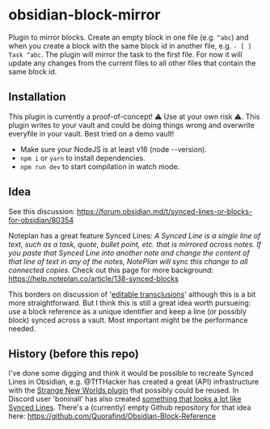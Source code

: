 # obsidian-block-mirror
Plugin to mirror blocks. Create an empty block in one file (e.g. `^abc`) and when you create a block with the same block id in another file, e.g.  `- [ ] Task ^abc`. The plugin will mirror the task to the first file. For now it will update any changes from the current files to all other files that contain the same block id.

## Installation
This plugin is currently a proof-of-concept! ⚠️ Use at your own risk ⚠️. This plugin writes to your vault and could be doing things wrong and overwrite everyfile in your vault. Best tried on a demo vault!

- Make sure your NodeJS is at least v16 (node --version).
- `npm i` or `yarn` to install dependencies.
- `npm run dev` to start compilation in watch mode.

## Idea
See this discussion: https://forum.obsidian.md/t/synced-lines-or-blocks-for-obsidian/80354

Noteplan has a great feature Synced Lines: *A Synced Line is a single line of text, such as a task, quote, bullet point, etc. that is mirrored across notes. If you paste that Synced Line into another note and change the content of that line of text in any of the notes, NotePlan will sync this change to all connected copies.* Check out this page for more background: https://help.noteplan.co/article/138-synced-blocks

This borders on discussion of '[editable transclusions](https://forum.obsidian.md/t/edit-transcluded-embedded-notes-blocks-in-place-likely-requires-wyswyg-first/15339)' although this is a bit more straightforward. But I think this is still a great idea worth pursueing: use a block reference as a unique identifier and keep a line (or possibly block) synced across a vault. Most important might be the performance needed.

## History (before this repo)
I've done some digging and think it would be possible to recreate Synced Lines in Obsidian, e.g. @TfTHacker has created a great (API) infrastructure with the [Strange New Worlds plugin](https://github.com/TfTHacker/obsidian42-strange-new-worlds) that possibly could be reused. In Discord user 'boninall' has also created [something that looks a lot like Synced Lines](https://discord.com/channels/686053708261228577/855181471643861002/threads/1186842745499816006). There's a (currently) empty Github repository for that idea here: https://github.com/Quorafind/Obsidian-Block-Reference
